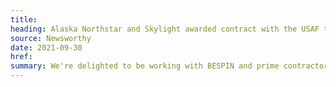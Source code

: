 ```yaml
---
title:
heading: Alaska Northstar and Skylight awarded contract with the USAF to develop a case management system for Security Forces
source: Newsworthy
date: 2021-09-30
href:
summary: We're delighted to be working with BESPIN and prime contractor Alaska Northstar Resources on discovery and design research for a Security Forces case management system. This system will create an efficient and intuitive workflow for the entire Security Forces task force.
---
```

